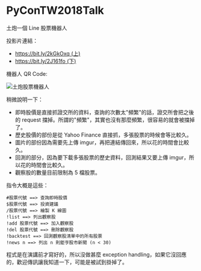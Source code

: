 # PyConTW2018Talk
土炮一個 Line 股票機器人

投影片連結：

* [https://bit.ly/2kGkOxq (上)](https://bit.ly/2kGkOxq)
* [https://bit.ly/2J161fo (下)](https://bit.ly/2J161fo)


機器人 QR Code:

![土炮股票機器人](https://github.com/victorgau/PyConTW2018Talk/blob/master/images/C0BD_CPlDR.png)

稍微說明一下：

* 即時股價是直接抓證交所的資料，查詢的次數太"頻繁"的話，證交所會把之後的 request 擋掉。所謂的"頻繁"，其實也沒有那麼頻繁，很容易的就會被擋掉了。
* 歷史股價的部份是從 Yahoo Finance 直接抓，多張股票的時候會等比較久。
* 圖片的部份因為需要先上傳 imgur，再把連結傳回來，所以花的時間會比較久。
* 回測的部分，因為要下載多張股票的歷史資料，回測結果又要上傳 imgur，所以花的時間會比較久。
* 觀察股的數量目前限制為 5 檔股票。

指令大概是這些：

    #股票代號 ==> 查詢即時股價
    $股票代號 ==> 投資建議
    /股票代號 ==> 繪製 K 線圖
    !list ==> 列出觀察股
    !add 股票代號 ==> 加入觀察股
    !del 股票代號 ==> 刪除觀察股
    !backtest ==> 回測觀察股清單中的所有股票
    !news n ==> 列出 n 則鉅亨股市新聞 (n < 30)

程式是在演講前才寫好的，所以沒做甚麼 exception handling，如果它沒回應的，歡迎傳訊讓我知道一下，可能是被試到掛掉了。